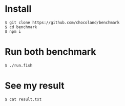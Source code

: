 # Install
```fish
$ git clone https://github.com/chocoland/benchmark
$ cd benchmark
$ npm i
```
# Run both benchmark
```fish
$ ./run.fish
```
# See my result
```fish
$ cat result.txt
```
